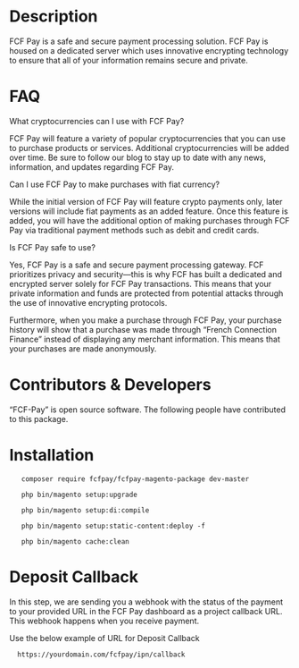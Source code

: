 # Description

FCF Pay is a safe and secure payment processing solution. FCF Pay is housed on a dedicated server which uses innovative encrypting technology to ensure that all of your information remains secure and private.


# FAQ
What cryptocurrencies can I use with FCF Pay?

FCF Pay will feature a variety of popular cryptocurrencies that you can use to purchase products or services. Additional cryptocurrencies will be added over time. Be sure to follow our blog to stay up to date with any news, information, and updates regarding FCF Pay.

Can I use FCF Pay to make purchases with fiat currency?

While the initial version of FCF Pay will feature crypto payments only, later versions will include fiat payments as an added feature. Once this feature is added, you will have the additional option of making purchases through FCF Pay via traditional payment methods such as debit and credit cards.

Is FCF Pay safe to use?

Yes, FCF Pay is a safe and secure payment processing gateway. FCF prioritizes privacy and security—this is why FCF has built a dedicated and encrypted server solely for FCF Pay transactions. This means that your private information and funds are protected from potential attacks through the use of innovative encrypting protocols.

Furthermore, when you make a purchase through FCF Pay, your purchase history will show that a purchase was made through “French Connection Finance” instead of displaying any merchant information. This means that your purchases are made anonymously.


# Contributors & Developers

“FCF-Pay” is open source software. The following people have contributed to this package.


# Installation 

``` 
   composer require fcfpay/fcfpay-magento-package dev-master
```
``` 
   php bin/magento setup:upgrade
```
```    
   php bin/magento setup:di:compile
``` 
```
   php bin/magento setup:static-content:deploy -f 
```
```
   php bin/magento cache:clean
```
    
# Deposit Callback
In this step, we are sending you a webhook with the status of the payment to your provided URL in the FCF Pay dashboard as a project callback URL. 
This webhook happens when you receive payment.

Use the below example of URL for Deposit Callback 
``` 
  https://yourdomain.com/fcfpay/ipn/callback
```
